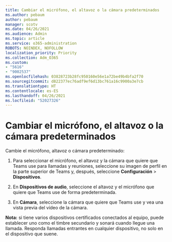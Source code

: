 ```yaml
---
title: Cambiar el micrófono, el altavoz o la cámara predeterminados
ms.author: pebaum
author: pebaum
manager: scotv
ms.date: 04/26/2021
ms.audience: Admin
ms.topic: article
ms.service: o365-administration
ROBOTS: NOINDEX, NOFOLLOW
localization_priority: Priority
ms.collection: Adm_O365
ms.custom:
- "5616"
- "9002537"
ms.openlocfilehash: 03828723b28fc950160e56e1a72be49b4bfa2f70
ms.sourcegitcommit: d822377ec76adf9ef6d13bc761a16c9900a3e7cb
ms.translationtype: HT
ms.contentlocale: es-ES
ms.lasthandoff: 04/26/2021
ms.locfileid: "52027326"
---
```

# <a name="change-your-default-mic-speaker-or-camera"></a>Cambiar el micrófono, el altavoz o la cámara predeterminados

Cambie el micrófono, altavoz o cámara predeterminado:

1. Para seleccionar el micrófono, el altavoz y la cámara que quiere que Teams use para llamadas y reuniones, seleccione su imagen de perfil en la parte superior de Teams y, después, seleccione **Configuración** > **Dispositivos**.

1. En **Dispositivos de audio**, seleccione el altavoz y el micrófono que quiere que Teams use de forma predeterminada. 

1. En **Cámara**, seleccione la cámara que quiere que Teams use y vea una vista previa del vídeo de la cámara. 

**Nota:** si tiene varios dispositivos certificados conectados al equipo, puede establecer uno como el timbre secundario y sonará cuando llegue una llamada. Responda llamadas entrantes en cualquier dispositivo, no solo en el dispositivo que suene.